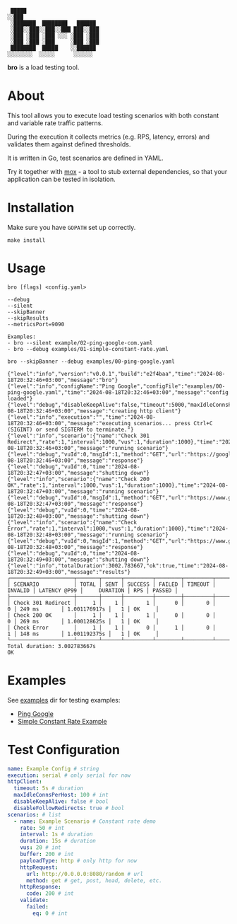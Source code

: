 ```
 █████                       
░░███                        
 ░███████  ████████   ██████ 
 ░███░░███░░███░░███ ███░░███
 ░███ ░███ ░███ ░░░ ░███ ░███
 ░███ ░███ ░███     ░███ ░███
 ████████  █████    ░░██████ 
░░░░░░░░  ░░░░░      ░░░░░░  
```

**bro** is a load testing tool.

# About

This tool allows you to execute load testing scenarios with both constant and variable rate traffic patterns.

During the execution it collects metrics (e.g. RPS, latency, errors) and validates them
against defined thresholds. 

It is written in Go, test scenarios are defined in YAML.

Try it together with [mox](https://github.com/lameaux/mox) - a tool to stub external dependencies, so that your
application can be tested in isolation.

# Installation

Make sure you have `GOPATH` set up correctly.

```shell
make install
```

# Usage

```shell
bro [flags] <config.yaml>

--debug
--silent
--skipBanner
--skipResults
--metricsPort=9090

Examples:
- bro --silent example/02-ping-google-com.yaml 
- bro --debug examples/01-simple-constant-rate.yaml
```

```shell
bro --skipBanner --debug examples/00-ping-google.yaml

{"level":"info","version":"v0.0.1","build":"e2f4baa","time":"2024-08-18T20:32:46+03:00","message":"bro"}
{"level":"info","configName":"Ping Google","configFile":"examples/00-ping-google.yaml","time":"2024-08-18T20:32:46+03:00","message":"config loaded"}
{"level":"debug","disableKeepAlive":false,"timeout":5000,"maxIdleConnsPerHost":100,"time":"2024-08-18T20:32:46+03:00","message":"creating http client"}
{"level":"info","execution":"","time":"2024-08-18T20:32:46+03:00","message":"executing scenarios... press Ctrl+C (SIGINT) or send SIGTERM to terminate."}
{"level":"info","scenario":{"name":"Check 301 Redirect","rate":1,"interval":1000,"vus":1,"duration":1000},"time":"2024-08-18T20:32:46+03:00","message":"running scenario"}
{"level":"debug","vuId":0,"msgId":1,"method":"GET","url":"https://google.com","code":301,"latency":249,"expectedCode":301,"success":true,"time":"2024-08-18T20:32:46+03:00","message":"response"}
{"level":"debug","vuId":0,"time":"2024-08-18T20:32:47+03:00","message":"shutting down"}
{"level":"info","scenario":{"name":"Check 200 OK","rate":1,"interval":1000,"vus":1,"duration":1000},"time":"2024-08-18T20:32:47+03:00","message":"running scenario"}
{"level":"debug","vuId":0,"msgId":1,"method":"GET","url":"https://www.google.com","code":200,"latency":269,"expectedCode":200,"success":true,"time":"2024-08-18T20:32:47+03:00","message":"response"}
{"level":"debug","vuId":0,"time":"2024-08-18T20:32:48+03:00","message":"shutting down"}
{"level":"info","scenario":{"name":"Check Error","rate":1,"interval":1000,"vus":1,"duration":1000},"time":"2024-08-18T20:32:48+03:00","message":"running scenario"}
{"level":"debug","vuId":0,"msgId":1,"method":"GET","url":"https://www.google.com/unknown","code":404,"latency":148,"expectedCode":200,"success":false,"time":"2024-08-18T20:32:48+03:00","message":"response"}
{"level":"debug","vuId":0,"time":"2024-08-18T20:32:49+03:00","message":"shutting down"}
{"level":"info","totalDuration":3002.783667,"ok":true,"time":"2024-08-18T20:32:49+03:00","message":"results"}
┌────────────────────┬───────┬──────┬─────────┬────────┬─────────┬─────────┬──────────────┬──────────────┬─────┬────────┐
│ SCENARIO           │ TOTAL │ SENT │ SUCCESS │ FAILED │ TIMEOUT │ INVALID │ LATENCY @P99 │     DURATION │ RPS │ PASSED │
├────────────────────┼───────┼──────┼─────────┼────────┼─────────┼─────────┼──────────────┼──────────────┼─────┼────────┤
│ Check 301 Redirect │     1 │    1 │       1 │      0 │       0 │       0 │ 249 ms       │ 1.001176917s │   1 │ OK     │
│ Check 200 OK       │     1 │    1 │       1 │      0 │       0 │       0 │ 269 ms       │ 1.000128625s │   1 │ OK     │
│ Check Error        │     1 │    1 │       0 │      1 │       0 │       1 │ 148 ms       │ 1.001192375s │   1 │ OK     │
└────────────────────┴───────┴──────┴─────────┴────────┴─────────┴─────────┴──────────────┴──────────────┴─────┴────────┘
Total duration: 3.002783667s
OK
```

# Examples

See [examples](./examples) dir for testing examples:

- [Ping Google](./examples/00-ping-google.yaml)
- [Simple Constant Rate Example](./examples/01-simple-constant-rate.yaml)

# Test Configuration

```yaml
name: Example Config # string
execution: serial # only serial for now
httpClient:
  timeout: 5s # duration
  maxIdleConnsPerHost: 100 # int
  disableKeepAlive: false # bool
  disableFollowRedirects: true # bool  
scenarios: # list
  - name: Example Scenario # Constant rate demo
    rate: 50 # int
    interval: 1s # duration
    duration: 15s # duration
    vus: 20 # int
    buffer: 200 # int
    payloadType: http # only http for now
    httpRequest:
      url: http://0.0.0.0:8080/random # url
      method: get # get, post, head, delete, etc.
    httpResponse:
      code: 200 # int
    validate:
      failed:
        eq: 0 # int
```


